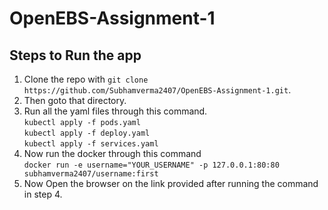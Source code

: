 # OpenEBS-Assignment-1

## Steps to Run the app

1. Clone the repo with ```git clone https://github.com/Subhamverma2407/OpenEBS-Assignment-1.git```.
2. Then goto that directory.
3. Run all the yaml files through this command.  
	```kubectl apply -f pods.yaml```  
	```kubectl apply -f deploy.yaml```  
	```kubectl apply -f services.yaml```
4. Now run the docker through this command  
	```docker run -e username="YOUR_USERNAME" -p 127.0.0.1:80:80 subhamverma2407/username:first```
5. Now Open the browser on the link provided after running the command in step 4.
